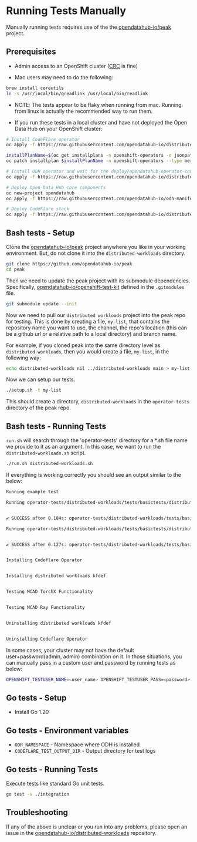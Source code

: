 # Running Tests Manually

Manually running tests requires use of the the [opendatahub-io/peak](https://github.com/opendatahub-io/peak) project.

## Prerequisites

* Admin access to an OpenShift cluster ([CRC](https://developers.redhat.com/products/openshift-local/overview) is fine)

* Mac users may need to do the following:

```bash
brew install coreutils
ln -s /usr/local/bin/greadlink /usr/local/bin/readlink
```

* NOTE: The tests appear to be flaky when running from mac. Running from linux is actually the recommended way to run them.

* If you run these tests in a local cluster and have not deployed the Open Data Hub on your OpenShift cluster:

```bash
# Install CodeFlare operator
oc apply -f https://raw.githubusercontent.com/opendatahub-io/distributed-workloads/main/tests/resources/codeflare-subscription.yaml

installPlanName=$(oc get installplans -n openshift-operators -o jsonpath='{.items[?(@.metadata.ownerReferences[0].name=="codeflare-operator")].metadata.name}')
oc patch installplan $installPlanName -n openshift-operators --type merge -p '{"spec":{"approved":true}}'

# Install ODH operator and wait for the deploy/opendatahub-operator-controller-manager in the openshift-operators namespace to become available
oc apply -f https://raw.githubusercontent.com/opendatahub-io/distributed-workloads/main/tests/resources/odh-subscription.yaml

# Deploy Open Data Hub core components
oc new-project opendatahub
oc apply -f https://raw.githubusercontent.com/opendatahub-io/odh-manifests/master/kfdef/odh-core.yaml -n opendatahub

# Deploy CodeFlare stack
oc apply -f https://raw.githubusercontent.com/opendatahub-io/distributed-workloads/main/codeflare-stack-kfdef.yaml
```

## Bash tests - Setup

Clone the [opendatahub-io/peak](https://github.com/opendatahub-io/peak) project anywhere you like in your working environment. But, do not clone it into the `distributed-workloads` directory.

```bash
git clone https://github.com/opendatahub-io/peak
cd peak
```

Then we need to update the peak project with its submodule dependencies. Specifically, [opendatahub-io/openshift-test-kit](https://github.com/opendatahub-io/openshift-test-kit/tree/0e469c4bf967b531780eb05d6b96463214288db7) defined in the `.gitmodules` file.

```bash
git submodule update --init
```

Now we need to pull our `distributed workloads` project into the peak repo for testing. This is done by creating a file, `my-list`, that contains the repository name you want to use, the channel, the repo's location (this can be a github url or a relative path to a local directory) and branch name.

For example, if you cloned peak into the same directory level as `distributed-workloads`, then you would create a file, `my-list`, in the following way:

```bash
echo distributed-workloads nil ../distributed-workloads main > my-list
```

Now we can setup our tests.

```bash
./setup.sh -t my-list
```

This should create a directory, `distributed-workloads` in the `operator-tests` directory of the peak repo.

## Bash tests - Running Tests

`run.sh` will search through the 'operator-tests' directory for a *.sh file name we provide to it as an argument. In this case, we want to run the `distributed-workloads.sh` script.

```bash
./run.sh distributed-workloads.sh
```

If everything is working correctly you should see an output similar to the below:

```bash
Running example test

Running operator-tests/distributed-workloads/tests/basictests/distributed-workloads.sh:15: executing 'oc project opendatahub' expecting success...


✔ SUCCESS after 0.184s: operator-tests/distributed-workloads/tests/basictests/distributed-workloads.sh:15: executing 'oc project opendatahub' expecting success

Running operator-tests/distributed-workloads/tests/basictests/distributed-workloads.sh:16: executing 'oc get pods' expecting success...


✔ SUCCESS after 0.127s: operator-tests/distributed-workloads/tests/basictests/distributed-workloads.sh:16: executing 'oc get pods' expecting success


Installing Codeflare Operator


Installing distributed workloads kfdef


Testing MCAD TorchX Functionality


Testing MCAD Ray Functionality


Uninstalling distributed workloads kfdef


Uninstalling Codeflare Operator

```

In some cases, your cluster may not have the default user+password(admin, admin) combination on it. In those situations, you can manually pass in a custom user and password by running tests as below:

```bash
OPENSHIFT_TESTUSER_NAME=<user_name> OPENSHIFT_TESTUSER_PASS=<password> ./run.sh distributed-workloads.sh
```

## Go tests - Setup

* Install Go 1.20

## Go tests - Environment variables

* `ODH_NAMESPACE` - Namespace where ODH is installed
* `CODEFLARE_TEST_OUTPUT_DIR` - Output directory for test logs

## Go tests - Running Tests

Execute tests like standard Go unit tests.

```bash
go test -v ./integration
```

## Troubleshooting

If any of the above is unclear or you run into any problems, please open an issue in the [opendatahub-io/distributed-workloads](https://github.com/opendatahub-io/distributed-workloads/issues) repository.
